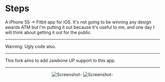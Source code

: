 Steps
=====

A iPhone 5S -> Fitbit app for iOS. It's not going to be winning any design awards ATM but I'm putting it out because it's useful to me, and one day I will think about getting it out for the public.

---

Warning: Ugly code also.

---

This fork aims to add Jawbone UP support to this app.

---

<center>

![Screenshot](https://github.com/orta/Steps/raw/master/web/setup.png)-
![Screenshot](https://github.com/orta/Steps/raw/master/web/app.png)-

</center>
